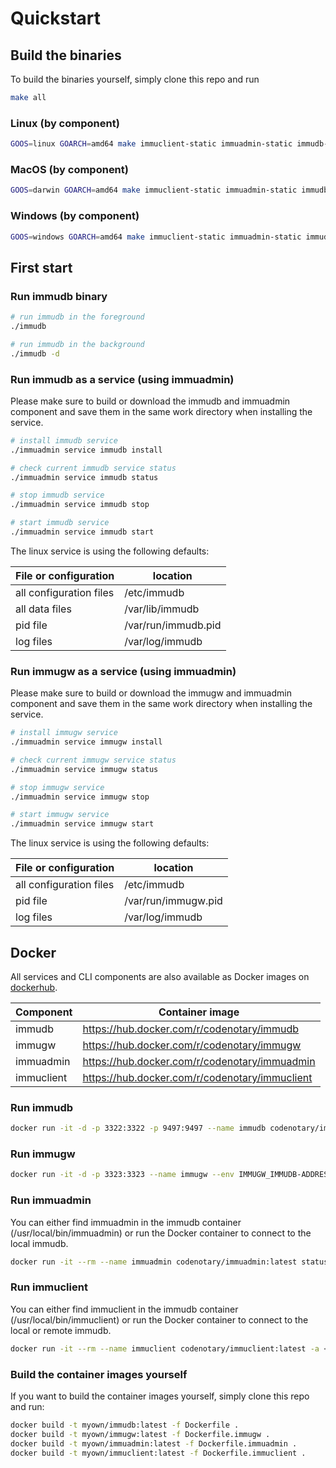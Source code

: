 # Quickstart

## Build the binaries

To build the binaries yourself, simply clone this repo and run

```bash
make all
```


### Linux (by component)

```bash
GOOS=linux GOARCH=amd64 make immuclient-static immuadmin-static immudb-static immugw-static
```

### MacOS (by component)

```bash
GOOS=darwin GOARCH=amd64 make immuclient-static immuadmin-static immudb-static immugw-static
```

### Windows (by component)

```bash
GOOS=windows GOARCH=amd64 make immuclient-static immuadmin-static immudb-static immugw-static
```

## First start

### Run immudb binary

```bash
# run immudb in the foreground
./immudb

# run immudb in the background
./immudb -d
```

### Run immudb as a service (using immuadmin)

Please make sure to build or download the immudb and immuadmin component and save them in the same work directory when installing the service.

```bash
# install immudb service
./immuadmin service immudb install

# check current immudb service status
./immuadmin service immudb status

# stop immudb service
./immuadmin service immudb stop

# start immudb service
./immuadmin service immudb start
```

The linux service is using the following defaults:

| File or configuration   | location           |
| ----------------------- | ------------------ |
| all configuration files | /etc/immudb        |
| all data files          | /var/lib/immudb    |
| pid file                | /var/run/immudb.pid |
| log files               | /var/log/immudb    |



### Run immugw as a service (using immuadmin)

Please make sure to build or download the immugw and immuadmin component and save them in the same work directory when installing the service.

```bash
# install immugw service
./immuadmin service immugw install

# check current immugw service status
./immuadmin service immugw status

# stop immugw service
./immuadmin service immugw stop

# start immugw service
./immuadmin service immugw start
```

The linux service is using the following defaults:

| File or configuration   | location           |
| ----------------------- | ------------------ |
| all configuration files | /etc/immudb        |
| pid file                | /var/run/immugw.pid |
| log files               | /var/log/immudb    |


## Docker

All services and CLI components are also available as Docker images on [dockerhub](https://hub.docker.com/).

| Component | Container image                               |
| --------- | --------------------------------------------- |
| immudb    | https://hub.docker.com/r/codenotary/immudb    |
| immugw    | https://hub.docker.com/r/codenotary/immugw    |
| immuadmin | https://hub.docker.com/r/codenotary/immuadmin |
| immuclient | https://hub.docker.com/r/codenotary/immuclient |

### Run immudb

```bash
docker run -it -d -p 3322:3322 -p 9497:9497 --name immudb codenotary/immudb:latest
```

### Run immugw

```bash
docker run -it -d -p 3323:3323 --name immugw --env IMMUGW_IMMUDB-ADDRESS=immudb codenotary/immugw:latest
```

### Run immuadmin

You can either find immuadmin in the immudb container (/usr/local/bin/immuadmin) or run the Docker container to connect to the local immudb.

```bash
docker run -it --rm --name immuadmin codenotary/immuadmin:latest status
```

### Run immuclient

You can either find immuclient in the immudb container (/usr/local/bin/immuclient) or run the Docker container to connect to the local or remote immudb.

```bash
docker run -it --rm --name immuclient codenotary/immuclient:latest -a <immudb-host>
```

### Build the container images yourself

If you want to build the container images yourself, simply clone this repo and run:

```bash
docker build -t myown/immudb:latest -f Dockerfile .
docker build -t myown/immugw:latest -f Dockerfile.immugw .
docker build -t myown/immuadmin:latest -f Dockerfile.immuadmin .
docker build -t myown/immuclient:latest -f Dockerfile.immuclient .
```
